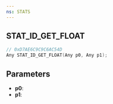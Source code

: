 ```yaml
---
ns: STATS
---
```

## STAT_ID_GET_FLOAT

```c
// 0xD7AE6C9C9C6AC54D
Any STAT_ID_GET_FLOAT(Any p0, Any p1);
```

## Parameters
* **p0**:
* **p1**:
